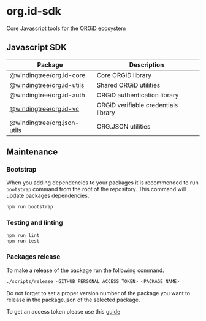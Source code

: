 # org.id-sdk
Core Javascript tools for the ORGiD ecosystem

## Javascript SDK

| Package  | Description  |
|---|---|
| @windingtree/org.id-core | Core ORGiD library |
| [@windingtree/org.id-utils](packages/shared#readme) | Shared ORGiD utilities |
| @windingtree/org.id-auth | ORGiD authentication library |
| [@windingtree/org.id-vc](packages/vc#readme) | ORGiD verifiable credentials library |
| @windingtree/org.json-utils  | ORG.JSON utilities |

## Maintenance

### Bootstrap

When you adding dependencies to your packages it is recommended to run `bootstrap` command from the root of the repository. This command will update packages dependencies.

```bash
npm run bootstrap
```

### Testing and linting

```bash
npm run lint
npm run test
```

### Packages release

To make a release of the package run the following command.

```bash
./scripts/release <GITHUB_PERSONAL_ACCESS_TOKEN> <PACKAGE_NAME>
```

Do not forget to set a proper version number of the package you want to release in the package.json of the selected package.

To get an access token please use this [guide](https://docs.github.com/en/github/authenticating-to-github/creating-a-personal-access-token)
